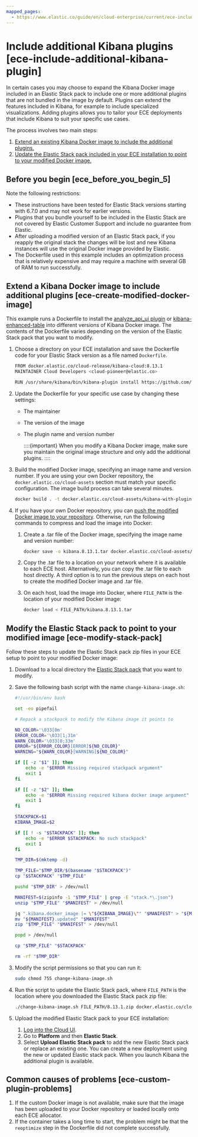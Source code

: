 ```yaml
---
mapped_pages:
  - https://www.elastic.co/guide/en/cloud-enterprise/current/ece-include-additional-kibana-plugin.html
---
```


# Include additional Kibana plugins [ece-include-additional-kibana-plugin]

In certain cases you may choose to expand the Kibana Docker image included in an Elastic Stack pack to include one or more additional plugins that are not bundled in the image by default. Plugins can extend the features included in Kibana, for example to include specialized visualizations. Adding plugins allows you to tailor your ECE deployments that include Kibana to suit your specific use cases.

The process involves two main steps:

1. [Extend an existing Kibana Docker image to include the additional plugins.](#ece-create-modified-docker-image)
2. [Update the Elastic Stack pack included in your ECE installation to point to your modified Docker image.](#ece-modify-stack-pack)


## Before you begin [ece_before_you_begin_5] 

Note the following restrictions:

* These instructions have been tested for Elastic Stack versions starting with 6.7.0 and may not work for earlier versions.
* Plugins that you bundle yourself to be included in the Elastic Stack are not covered by Elastic Customer Support and include no guarantee from Elastic.
* After uploading a modified version of an Elastic Stack pack, if you reapply the original stack the changes will be lost and new Kibana instances will use the original Docker image provided by Elastic.
* The Dockerfile used in this example includes an optimization process that is relatively expensive and may require a machine with several GB of RAM to run successfully.


## Extend a Kibana Docker image to include additional plugins [ece-create-modified-docker-image] 

This example runs a Dockerfile to install the [analyze_api_ui plugin](https://github.com/johtani/analyze-api-ui-plugin) or [kibana-enhanced-table](https://github.com/fbaligand/kibana-enhanced-table) into different versions of Kibana Docker image. The contents of the Dockerfile varies depending on the version of the Elastic Stack pack that you want to modify.

1. Choose a directory on your ECE installation and save the Dockerfile code for your Elastic Stack version as a file named  `Dockerfile`.

    ```sh
    FROM docker.elastic.co/cloud-release/kibana-cloud:8.13.1
    MAINTAINER Cloud Developers <cloud-pioneer@elastic.co>

    RUN /usr/share/kibana/bin/kibana-plugin install https://github.com/fbaligand/kibana-enhanced-table/releases/download/v1.14.0/enhanced-table-1.14.0_8.13.1.zip
    ```

2. Update the Dockerfile for your specific use case by changing these settings:

    * The maintainer
    * The version of the image
    * The plugin name and version number

        ::::{important} 
        When you modify a Kibana Docker image, make sure you maintain the original image structure and only add the additional plugins.
        ::::

3. Build the modified Docker image, specifying an image name and version number. If you are using your own Docker repository, the `docker.elastic.co/cloud-assets` section must match your specific configuration. The image build process can take several minutes.

    ```sh
    docker build . -t docker.elastic.co/cloud-assets/kibana-with-plugin:8.13.1
    ```

4. If you have your own Docker repository, you can [push the modified Docker image to your repository](ece-install-offline-no-registry.md). Otherwise, run the following commands to compress and load the image into Docker:

    1. Create a .tar file of the Docker image, specifying the image name and version number:

        ```sh
        docker save -o kibana.8.13.1.tar docker.elastic.co/cloud-assets/kibana-with-plugin:8.13.1
        ```

    2. Copy the .tar file to a location on your network where it is available to each ECE host. Alternatively, you can copy the .tar file to each host directly. A third option is to run the previous steps on each host to create the modified Docker image and .tar file.
    3. On each host, load the image into Docker, where `FILE_PATH` is the location of your modified Docker image:

        ```sh
        docker load < FILE_PATH/kibana.8.13.1.tar
        ```



## Modify the Elastic Stack pack to point to your modified image [ece-modify-stack-pack] 

Follow these steps to update the Elastic Stack pack zip files in your ECE setup to point to your modified Docker image:

1. Download to a local directory the [Elastic Stack pack](manage-elastic-stack-versions.md) that you want to modify.
2. Save the following bash script with the name `change-kibana-image.sh`:

    ```sh
    #!/usr/bin/env bash

    set -eo pipefail

    # Repack a stackpack to modify the Kibana image it points to

    NO_COLOR='\033[0m'
    ERROR_COLOR='\033[1;31m'
    WARN_COLOR='\033[0;33m'
    ERROR="${ERROR_COLOR}[ERROR]${NO_COLOR}"
    WARNING="${WARN_COLOR}[WARNING]${NO_COLOR}"

    if [[ -z "$1" ]]; then
        echo -e "$ERROR Missing required stackpack argument"
        exit 1
    fi

    if [[ -z "$2" ]]; then
        echo -e "$ERROR Missing required kibana docker image argument"
        exit 1
    fi

    STACKPACK=$1
    KIBANA_IMAGE=$2

    if [[ ! -s "$STACKPACK" ]]; then
        echo -e "$ERROR $STACKPACK: No such stackpack"
        exit 1
    fi

    TMP_DIR=$(mktemp -d)

    TMP_FILE="$TMP_DIR/$(basename "$STACKPACK")"
    cp "$STACKPACK" "$TMP_FILE"

    pushd "$TMP_DIR" > /dev/null

    MANIFEST=$(zipinfo -1 "$TMP_FILE" | grep -E "stack.*\.json")
    unzip "$TMP_FILE" "$MANIFEST" > /dev/null

    jq ".kibana.docker_image |= \"${KIBANA_IMAGE}\"" "$MANIFEST" > "${MANIFEST}.updated"
    mv "${MANIFEST}.updated" "$MANIFEST"
    zip "$TMP_FILE" "$MANIFEST" > /dev/null

    popd > /dev/null

    cp "$TMP_FILE" "$STACKPACK"

    rm -rf "$TMP_DIR"
    ```

3. Modify the script permissions so that you can run it:

    ```sh
    sudo chmod 755 change-kibana-image.sh
    ```

4. Run the script to update the Elastic Stack pack, where `FILE_PATH` is the location where you downloaded the Elastic Stack pack zip file:

    ```sh
    ./change-kibana-image.sh FILE_PATH/8.13.1.zip docker.elastic.co/cloud-assets/kibana-with-plugin:8.13.1
    ```

5. Upload the modified Elastic Stack pack to your ECE installation:

    1. [Log into the Cloud UI](log-into-cloud-ui.md).
    2. Go to **Platform** and then **Elastic Stack**.
    3. Select **Upload Elastic Stack pack** to add the new Elastic Stack pack or replace an existing one. You can create a new deployment using the new or updated Elastic stack pack. When you launch Kibana the additional plugin is available.



## Common causes of problems [ece-custom-plugin-problems] 

1. If the custom Docker image is not available, make sure that the image has been uploaded to your Docker repository or loaded locally onto each ECE allocator.
2. If the container takes a long time to start, the problem might be that the `reoptimize` step in the Dockerfile did not complete successfully.

